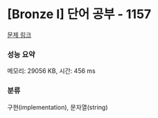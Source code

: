 # [Bronze I] 단어 공부 - 1157 

[문제 링크](https://www.acmicpc.net/problem/1157) 

### 성능 요약

메모리: 29056 KB, 시간: 456 ms

### 분류

구현(implementation), 문자열(string)

